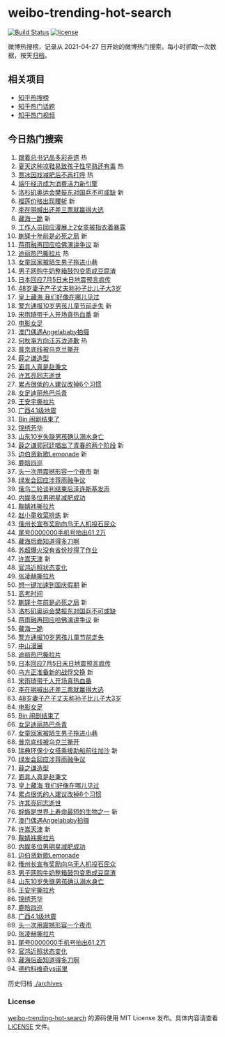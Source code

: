 # weibo-trending-hot-search

[![Build Status](https://github.com/justjavac/weibo-trending-hot-search/workflows/ci/badge.svg?branch=master)](https://github.com/justjavac/weibo-trending-hot-search/actions)
[![license](https://img.shields.io/github/license/justjavac/weibo-trending-hot-search)](https://github.com/justjavac/weibo-trending-hot-search/blob/master/LICENSE)

微博热搜榜，记录从 2021-04-27
日开始的微博热门搜索。每小时抓取一次数据，按天[归档](./archives)。

## 相关项目

- [知乎热搜榜](https://github.com/justjavac/zhihu-trending-top-search)
- [知乎热门话题](https://github.com/justjavac/zhihu-trending-hot-questions)
- [知乎热门视频](https://github.com/justjavac/zhihu-trending-hot-video)

## 今日热门搜索

<!-- BEGIN -->
<!-- 最后更新时间 Tue Jun 03 2025 01:18:01 GMT+0800 (China Standard Time) -->

1. [跟着总书记品多彩非遗](https://s.weibo.com//weibo?q=%23%E8%B7%9F%E7%9D%80%E6%80%BB%E4%B9%A6%E8%AE%B0%E5%93%81%E5%A4%9A%E5%BD%A9%E9%9D%9E%E9%81%97%23&Refer=new_time)
   热
1. [夏天这种凉鞋易致孩子性早熟还有毒](https://s.weibo.com//weibo?q=%23%E5%A4%8F%E5%A4%A9%E8%BF%99%E7%A7%8D%E5%87%89%E9%9E%8B%E6%98%93%E8%87%B4%E5%AD%A9%E5%AD%90%E6%80%A7%E6%97%A9%E7%86%9F%E8%BF%98%E6%9C%89%E6%AF%92%23&t=31&band_rank=1&Refer=top)
   热
1. [贾冰因戏减肥后不再打呼](https://s.weibo.com//weibo?q=%23%E8%B4%BE%E5%86%B0%E5%9B%A0%E6%88%8F%E5%87%8F%E8%82%A5%E5%90%8E%E4%B8%8D%E5%86%8D%E6%89%93%E5%91%BC%23&t=31&band_rank=2&Refer=top)
   热
1. [端午经济成为消费活力新引擎](https://s.weibo.com//weibo?q=%23%E7%AB%AF%E5%8D%88%E7%BB%8F%E6%B5%8E%E6%88%90%E4%B8%BA%E6%B6%88%E8%B4%B9%E6%B4%BB%E5%8A%9B%E6%96%B0%E5%BC%95%E6%93%8E%23&t=31&band_rank=3&Refer=top)
1. [洛杉矶奥运会樊振东对国乒不可或缺](https://s.weibo.com//weibo?q=%23%E6%B4%9B%E6%9D%89%E7%9F%B6%E5%A5%A5%E8%BF%90%E4%BC%9A%E6%A8%8A%E6%8C%AF%E4%B8%9C%E5%AF%B9%E5%9B%BD%E4%B9%92%E4%B8%8D%E5%8F%AF%E6%88%96%E7%BC%BA%23&t=31&band_rank=4&Refer=top)
   新
1. [榴莲价格出现腰斩](https://s.weibo.com//weibo?q=%23%E6%A6%B4%E8%8E%B2%E4%BB%B7%E6%A0%BC%E5%87%BA%E7%8E%B0%E8%85%B0%E6%96%A9%23&t=31&band_rank=5&Refer=top)
   新
1. [李在明喊出还差三票就赢得大选](https://s.weibo.com//weibo?q=%23%E6%9D%8E%E5%9C%A8%E6%98%8E%E5%96%8A%E5%87%BA%E8%BF%98%E5%B7%AE%E4%B8%89%E7%A5%A8%E5%B0%B1%E8%B5%A2%E5%BE%97%E5%A4%A7%E9%80%89%23&t=31&band_rank=6&Refer=top)
1. [藏海一跪](https://s.weibo.com//weibo?q=%23%E8%97%8F%E6%B5%B7%E4%B8%80%E8%B7%AA%23&t=31&band_rank=7&Refer=top)
   新
1. [工作人员回应漫展上2女童被指衣着暴露](https://s.weibo.com//weibo?q=%23%E5%B7%A5%E4%BD%9C%E4%BA%BA%E5%91%98%E5%9B%9E%E5%BA%94%E6%BC%AB%E5%B1%95%E4%B8%8A2%E5%A5%B3%E7%AB%A5%E8%A2%AB%E6%8C%87%E8%A1%A3%E7%9D%80%E6%9A%B4%E9%9C%B2%23&t=31&band_rank=8&Refer=top)
1. [蒯铎十年前是必死之局](https://s.weibo.com//weibo?q=%23%E8%92%AF%E9%93%8E%E5%8D%81%E5%B9%B4%E5%89%8D%E6%98%AF%E5%BF%85%E6%AD%BB%E4%B9%8B%E5%B1%80%23&t=31&band_rank=9&Refer=top)
   新
1. [蒋雨融再回应哈佛演讲争议](https://s.weibo.com//weibo?q=%23%E8%92%8B%E9%9B%A8%E8%9E%8D%E5%86%8D%E5%9B%9E%E5%BA%94%E5%93%88%E4%BD%9B%E6%BC%94%E8%AE%B2%E4%BA%89%E8%AE%AE%23&t=31&band_rank=10&Refer=top)
   新
1. [迪丽热巴撕拉片](https://s.weibo.com//weibo?q=%23%E8%BF%AA%E4%B8%BD%E7%83%AD%E5%B7%B4%E6%92%95%E6%8B%89%E7%89%87%23&t=31&band_rank=11&Refer=top)
   热
1. [女童回家被陌生男子拖进小巷](https://s.weibo.com//weibo?q=%23%E5%A5%B3%E7%AB%A5%E5%9B%9E%E5%AE%B6%E8%A2%AB%E9%99%8C%E7%94%9F%E7%94%B7%E5%AD%90%E6%8B%96%E8%BF%9B%E5%B0%8F%E5%B7%B7%23&t=31&band_rank=12&Refer=top)
1. [男子网购牛奶整箱鼓包变质成豆腐渣](https://s.weibo.com//weibo?q=%23%E7%94%B7%E5%AD%90%E7%BD%91%E8%B4%AD%E7%89%9B%E5%A5%B6%E6%95%B4%E7%AE%B1%E9%BC%93%E5%8C%85%E5%8F%98%E8%B4%A8%E6%88%90%E8%B1%86%E8%85%90%E6%B8%A3%23&t=31&band_rank=13&Refer=top)
1. [日本回应7月5日末日地震预言疯传](https://s.weibo.com//weibo?q=%23%E6%97%A5%E6%9C%AC%E5%9B%9E%E5%BA%947%E6%9C%885%E6%97%A5%E6%9C%AB%E6%97%A5%E5%9C%B0%E9%9C%87%E9%A2%84%E8%A8%80%E7%96%AF%E4%BC%A0%23&t=31&band_rank=14&Refer=top)
1. [48岁妻子产子丈夫称孙子比儿子大3岁](https://s.weibo.com//weibo?q=%2348%E5%B2%81%E5%A6%BB%E5%AD%90%E4%BA%A7%E5%AD%90%E4%B8%88%E5%A4%AB%E7%A7%B0%E5%AD%99%E5%AD%90%E6%AF%94%E5%84%BF%E5%AD%90%E5%A4%A73%E5%B2%81%23&t=31&band_rank=15&Refer=top)
1. [皇上藏海 我们好像在哪儿见过](https://s.weibo.com//weibo?q=%E7%9A%87%E4%B8%8A%E8%97%8F%E6%B5%B7%20%E6%88%91%E4%BB%AC%E5%A5%BD%E5%83%8F%E5%9C%A8%E5%93%AA%E5%84%BF%E8%A7%81%E8%BF%87&t=31&band_rank=16&Refer=top)
1. [警方通报10岁男孩儿童节前走失](https://s.weibo.com//weibo?q=%23%E8%AD%A6%E6%96%B9%E9%80%9A%E6%8A%A510%E5%B2%81%E7%94%B7%E5%AD%A9%E5%84%BF%E7%AB%A5%E8%8A%82%E5%89%8D%E8%B5%B0%E5%A4%B1%23&t=31&band_rank=17&Refer=top)
   新
1. [宋雨琦带千人开场真热血番](https://s.weibo.com//weibo?q=%E5%AE%8B%E9%9B%A8%E7%90%A6%E5%B8%A6%E5%8D%83%E4%BA%BA%E5%BC%80%E5%9C%BA%E7%9C%9F%E7%83%AD%E8%A1%80%E7%95%AA&t=31&band_rank=18&Refer=top)
   新
1. [电影女足](https://s.weibo.com//weibo?q=%E7%94%B5%E5%BD%B1%E5%A5%B3%E8%B6%B3&t=31&band_rank=19&Refer=top)
1. [澳门偶遇Angelababy拍摄](https://s.weibo.com//weibo?q=%23%E6%BE%B3%E9%97%A8%E5%81%B6%E9%81%87Angelababy%E6%8B%8D%E6%91%84%23&t=31&band_rank=20&Refer=top)
1. [何秋亊方向汪苏泷道歉](https://s.weibo.com//weibo?q=%23%E4%BD%95%E7%A7%8B%E4%BA%8A%E6%96%B9%E5%90%91%E6%B1%AA%E8%8B%8F%E6%B3%B7%E9%81%93%E6%AD%89%23&t=31&band_rank=21&Refer=top)
   热
1. [普京底线被乌克兰撕开](https://s.weibo.com//weibo?q=%23%E6%99%AE%E4%BA%AC%E5%BA%95%E7%BA%BF%E8%A2%AB%E4%B9%8C%E5%85%8B%E5%85%B0%E6%92%95%E5%BC%80%23&t=31&band_rank=22&Refer=top)
1. [薛之谦造型](https://s.weibo.com//weibo?q=%E8%96%9B%E4%B9%8B%E8%B0%A6%E9%80%A0%E5%9E%8B&t=31&band_rank=23&Refer=top)
1. [面具人真是赵秉文](https://s.weibo.com//weibo?q=%23%E9%9D%A2%E5%85%B7%E4%BA%BA%E7%9C%9F%E6%98%AF%E8%B5%B5%E7%A7%89%E6%96%87%23&t=31&band_rank=24&Refer=top)
1. [许其亮同志逝世](https://s.weibo.com//weibo?q=%23%E8%AE%B8%E5%85%B6%E4%BA%AE%E5%90%8C%E5%BF%97%E9%80%9D%E4%B8%96%23&t=31&band_rank=25&Refer=top)
1. [累点很低的人建议改掉6个习惯](https://s.weibo.com//weibo?q=%23%E7%B4%AF%E7%82%B9%E5%BE%88%E4%BD%8E%E7%9A%84%E4%BA%BA%E5%BB%BA%E8%AE%AE%E6%94%B9%E6%8E%896%E4%B8%AA%E4%B9%A0%E6%83%AF%23&t=31&band_rank=26&Refer=top)
1. [女足迪丽热巴杀青](https://s.weibo.com//weibo?q=%23%E5%A5%B3%E8%B6%B3%E8%BF%AA%E4%B8%BD%E7%83%AD%E5%B7%B4%E6%9D%80%E9%9D%92%23&t=31&band_rank=27&Refer=top)
1. [王安宇撕拉片](https://s.weibo.com//weibo?q=%23%E7%8E%8B%E5%AE%89%E5%AE%87%E6%92%95%E6%8B%89%E7%89%87%23&t=31&band_rank=28&Refer=top)
1. [广西4.1级地震](https://s.weibo.com//weibo?q=%23%E5%B9%BF%E8%A5%BF4.1%E7%BA%A7%E5%9C%B0%E9%9C%87%23&t=31&band_rank=29&Refer=top)
1. [Bin 闹剧结束了](https://s.weibo.com//weibo?q=Bin%20%E9%97%B9%E5%89%A7%E7%BB%93%E6%9D%9F%E4%BA%86&t=31&band_rank=30&Refer=top)
1. [锦绣芳华](https://s.weibo.com//weibo?q=%E9%94%A6%E7%BB%A3%E8%8A%B3%E5%8D%8E&t=31&band_rank=31&Refer=top)
1. [山东10岁失联男孩确认溺水身亡](https://s.weibo.com//weibo?q=%23%E5%B1%B1%E4%B8%9C10%E5%B2%81%E5%A4%B1%E8%81%94%E7%94%B7%E5%AD%A9%E7%A1%AE%E8%AE%A4%E6%BA%BA%E6%B0%B4%E8%BA%AB%E4%BA%A1%23&t=31&band_rank=32&Refer=top)
1. [薛之谦郭冠廷唱出了青春的两个阶段](https://s.weibo.com//weibo?q=%E8%96%9B%E4%B9%8B%E8%B0%A6%E9%83%AD%E5%86%A0%E5%BB%B7%E5%94%B1%E5%87%BA%E4%BA%86%E9%9D%92%E6%98%A5%E7%9A%84%E4%B8%A4%E4%B8%AA%E9%98%B6%E6%AE%B5&t=31&band_rank=33&Refer=top)
   新
1. [边伯贤新歌Lemonade](https://s.weibo.com//weibo?q=%E8%BE%B9%E4%BC%AF%E8%B4%A4%E6%96%B0%E6%AD%8CLemonade&t=31&band_rank=34&Refer=top)
   新
1. [鹿晗四巡](https://s.weibo.com//weibo?q=%E9%B9%BF%E6%99%97%E5%9B%9B%E5%B7%A1&t=31&band_rank=35&Refer=top)
1. [头一次用震撼形容一个夜市](https://s.weibo.com//weibo?q=%23%E5%A4%B4%E4%B8%80%E6%AC%A1%E7%94%A8%E9%9C%87%E6%92%BC%E5%BD%A2%E5%AE%B9%E4%B8%80%E4%B8%AA%E5%A4%9C%E5%B8%82%23&t=31&band_rank=36&Refer=top)
   新
1. [绿发会回应涉蒋雨融争议](https://s.weibo.com//weibo?q=%23%E7%BB%BF%E5%8F%91%E4%BC%9A%E5%9B%9E%E5%BA%94%E6%B6%89%E8%92%8B%E9%9B%A8%E8%9E%8D%E4%BA%89%E8%AE%AE%23&t=31&band_rank=37&Refer=top)
1. [俄乌二轮谈判结束后泽连斯基发声](https://s.weibo.com//weibo?q=%23%E4%BF%84%E4%B9%8C%E4%BA%8C%E8%BD%AE%E8%B0%88%E5%88%A4%E7%BB%93%E6%9D%9F%E5%90%8E%E6%B3%BD%E8%BF%9E%E6%96%AF%E5%9F%BA%E5%8F%91%E5%A3%B0%23&t=31&band_rank=38&Refer=top)
1. [内娱多位男明星减肥成功](https://s.weibo.com//weibo?q=%23%E5%86%85%E5%A8%B1%E5%A4%9A%E4%BD%8D%E7%94%B7%E6%98%8E%E6%98%9F%E5%87%8F%E8%82%A5%E6%88%90%E5%8A%9F%23&t=31&band_rank=39&Refer=top)
1. [鞠婧祎撕拉片](https://s.weibo.com//weibo?q=%E9%9E%A0%E5%A9%A7%E7%A5%8E%E6%92%95%E6%8B%89%E7%89%87&t=31&band_rank=40&Refer=top)
1. [赵小童收菜排练](https://s.weibo.com//weibo?q=%23%E8%B5%B5%E5%B0%8F%E7%AB%A5%E6%94%B6%E8%8F%9C%E6%8E%92%E7%BB%83%23&t=31&band_rank=41&Refer=top)
   新
1. [俄州长宣布奖励向乌无人机投石民众](https://s.weibo.com//weibo?q=%23%E4%BF%84%E5%B7%9E%E9%95%BF%E5%AE%A3%E5%B8%83%E5%A5%96%E5%8A%B1%E5%90%91%E4%B9%8C%E6%97%A0%E4%BA%BA%E6%9C%BA%E6%8A%95%E7%9F%B3%E6%B0%91%E4%BC%97%23&t=31&band_rank=42&Refer=top)
1. [尾号0000000手机号拍出61.2万](https://s.weibo.com//weibo?q=%23%E5%B0%BE%E5%8F%B70000000%E6%89%8B%E6%9C%BA%E5%8F%B7%E6%8B%8D%E5%87%BA61.2%E4%B8%87%23&t=31&band_rank=43&Refer=top)
1. [藏海后面知道得多刀啊](https://s.weibo.com//weibo?q=%23%E8%97%8F%E6%B5%B7%E5%90%8E%E9%9D%A2%E7%9F%A5%E9%81%93%E5%BE%97%E5%A4%9A%E5%88%80%E5%95%8A%23&t=31&band_rank=44&Refer=top)
1. [苏超爆火没有省份抄得了作业](https://s.weibo.com//weibo?q=%23%E8%8B%8F%E8%B6%85%E7%88%86%E7%81%AB%E6%B2%A1%E6%9C%89%E7%9C%81%E4%BB%BD%E6%8A%84%E5%BE%97%E4%BA%86%E4%BD%9C%E4%B8%9A%23&t=31&band_rank=45&Refer=top)
1. [许嵩天津](https://s.weibo.com//weibo?q=%E8%AE%B8%E5%B5%A9%E5%A4%A9%E6%B4%A5&t=31&band_rank=46&Refer=top)
   新
1. [官鸿近照状态变化](https://s.weibo.com//weibo?q=%23%E5%AE%98%E9%B8%BF%E8%BF%91%E7%85%A7%E7%8A%B6%E6%80%81%E5%8F%98%E5%8C%96%23&t=31&band_rank=47&Refer=top)
1. [张凌赫撕拉片](https://s.weibo.com//weibo?q=%E5%BC%A0%E5%87%8C%E8%B5%AB%E6%92%95%E6%8B%89%E7%89%87&t=31&band_rank=48&Refer=top)
1. [想一键加速到国庆假期](https://s.weibo.com//weibo?q=%23%E6%83%B3%E4%B8%80%E9%94%AE%E5%8A%A0%E9%80%9F%E5%88%B0%E5%9B%BD%E5%BA%86%E5%81%87%E6%9C%9F%23&t=31&band_rank=49&Refer=top)
   新
1. [高考时间](https://s.weibo.com//weibo?q=%E9%AB%98%E8%80%83%E6%97%B6%E9%97%B4&t=31&band_rank=50&Refer=top)
1. [蒯铎十年前是必死之局](https://s.weibo.com//weibo?q=%23%E8%92%AF%E9%93%8E%E5%8D%81%E5%B9%B4%E5%89%8D%E6%98%AF%E5%BF%85%E6%AD%BB%E4%B9%8B%E5%B1%80%23&t=31&band_rank=4&Refer=top)
   新
1. [洛杉矶奥运会樊振东对国乒不可或缺](https://s.weibo.com//weibo?q=%23%E6%B4%9B%E6%9D%89%E7%9F%B6%E5%A5%A5%E8%BF%90%E4%BC%9A%E6%A8%8A%E6%8C%AF%E4%B8%9C%E5%AF%B9%E5%9B%BD%E4%B9%92%E4%B8%8D%E5%8F%AF%E6%88%96%E7%BC%BA%23&t=31&band_rank=6&Refer=top)
1. [蒋雨融再回应哈佛演讲争议](https://s.weibo.com//weibo?q=%23%E8%92%8B%E9%9B%A8%E8%9E%8D%E5%86%8D%E5%9B%9E%E5%BA%94%E5%93%88%E4%BD%9B%E6%BC%94%E8%AE%B2%E4%BA%89%E8%AE%AE%23&t=31&band_rank=7&Refer=top)
   新
1. [藏海一跪](https://s.weibo.com//weibo?q=%23%E8%97%8F%E6%B5%B7%E4%B8%80%E8%B7%AA%23&t=31&band_rank=9&Refer=top)
1. [警方通报10岁男孩儿童节前走失](https://s.weibo.com//weibo?q=%23%E8%AD%A6%E6%96%B9%E9%80%9A%E6%8A%A510%E5%B2%81%E7%94%B7%E5%AD%A9%E5%84%BF%E7%AB%A5%E8%8A%82%E5%89%8D%E8%B5%B0%E5%A4%B1%23&t=31&band_rank=10&Refer=top)
1. [中山漫展](https://s.weibo.com//weibo?q=%E4%B8%AD%E5%B1%B1%E6%BC%AB%E5%B1%95&t=31&band_rank=11&Refer=top)
1. [迪丽热巴撕拉片](https://s.weibo.com//weibo?q=%23%E8%BF%AA%E4%B8%BD%E7%83%AD%E5%B7%B4%E6%92%95%E6%8B%89%E7%89%87%23&t=31&band_rank=12&Refer=top)
1. [日本回应7月5日末日地震预言疯传](https://s.weibo.com//weibo?q=%23%E6%97%A5%E6%9C%AC%E5%9B%9E%E5%BA%947%E6%9C%885%E6%97%A5%E6%9C%AB%E6%97%A5%E5%9C%B0%E9%9C%87%E9%A2%84%E8%A8%80%E7%96%AF%E4%BC%A0%23&t=31&band_rank=13&Refer=top)
1. [乌方正准备新的战俘交换](https://s.weibo.com//weibo?q=%23%E4%B9%8C%E6%96%B9%E6%AD%A3%E5%87%86%E5%A4%87%E6%96%B0%E7%9A%84%E6%88%98%E4%BF%98%E4%BA%A4%E6%8D%A2%23&t=31&band_rank=14&Refer=top)
   新
1. [宋雨琦带千人开场真热血番](https://s.weibo.com//weibo?q=%E5%AE%8B%E9%9B%A8%E7%90%A6%E5%B8%A6%E5%8D%83%E4%BA%BA%E5%BC%80%E5%9C%BA%E7%9C%9F%E7%83%AD%E8%A1%80%E7%95%AA&t=31&band_rank=15&Refer=top)
1. [李在明喊出还差三票就赢得大选](https://s.weibo.com//weibo?q=%23%E6%9D%8E%E5%9C%A8%E6%98%8E%E5%96%8A%E5%87%BA%E8%BF%98%E5%B7%AE%E4%B8%89%E7%A5%A8%E5%B0%B1%E8%B5%A2%E5%BE%97%E5%A4%A7%E9%80%89%23&t=31&band_rank=16&Refer=top)
1. [48岁妻子产子丈夫称孙子比儿子大3岁](https://s.weibo.com//weibo?q=%2348%E5%B2%81%E5%A6%BB%E5%AD%90%E4%BA%A7%E5%AD%90%E4%B8%88%E5%A4%AB%E7%A7%B0%E5%AD%99%E5%AD%90%E6%AF%94%E5%84%BF%E5%AD%90%E5%A4%A73%E5%B2%81%23&t=31&band_rank=17&Refer=top)
1. [电影女足](https://s.weibo.com//weibo?q=%E7%94%B5%E5%BD%B1%E5%A5%B3%E8%B6%B3&t=31&band_rank=18&Refer=top)
1. [Bin 闹剧结束了](https://s.weibo.com//weibo?q=Bin%20%E9%97%B9%E5%89%A7%E7%BB%93%E6%9D%9F%E4%BA%86&t=31&band_rank=19&Refer=top)
1. [女足迪丽热巴杀青](https://s.weibo.com//weibo?q=%23%E5%A5%B3%E8%B6%B3%E8%BF%AA%E4%B8%BD%E7%83%AD%E5%B7%B4%E6%9D%80%E9%9D%92%23&t=31&band_rank=20&Refer=top)
1. [女童回家被陌生男子拖进小巷](https://s.weibo.com//weibo?q=%23%E5%A5%B3%E7%AB%A5%E5%9B%9E%E5%AE%B6%E8%A2%AB%E9%99%8C%E7%94%9F%E7%94%B7%E5%AD%90%E6%8B%96%E8%BF%9B%E5%B0%8F%E5%B7%B7%23&t=31&band_rank=22&Refer=top)
1. [普京底线被乌克兰撕开](https://s.weibo.com//weibo?q=%23%E6%99%AE%E4%BA%AC%E5%BA%95%E7%BA%BF%E8%A2%AB%E4%B9%8C%E5%85%8B%E5%85%B0%E6%92%95%E5%BC%80%23&t=31&band_rank=23&Refer=top)
1. [瑞典环保少女搭乘援助船前往加沙](https://s.weibo.com//weibo?q=%23%E7%91%9E%E5%85%B8%E7%8E%AF%E4%BF%9D%E5%B0%91%E5%A5%B3%E6%90%AD%E4%B9%98%E6%8F%B4%E5%8A%A9%E8%88%B9%E5%89%8D%E5%BE%80%E5%8A%A0%E6%B2%99%23&t=31&band_rank=24&Refer=top)
   新
1. [绿发会回应涉蒋雨融争议](https://s.weibo.com//weibo?q=%23%E7%BB%BF%E5%8F%91%E4%BC%9A%E5%9B%9E%E5%BA%94%E6%B6%89%E8%92%8B%E9%9B%A8%E8%9E%8D%E4%BA%89%E8%AE%AE%23&t=31&band_rank=25&Refer=top)
1. [薛之谦造型](https://s.weibo.com//weibo?q=%23%E8%96%9B%E4%B9%8B%E8%B0%A6%E9%80%A0%E5%9E%8B%23&t=31&band_rank=26&Refer=top)
1. [面具人真是赵秉文](https://s.weibo.com//weibo?q=%23%E9%9D%A2%E5%85%B7%E4%BA%BA%E7%9C%9F%E6%98%AF%E8%B5%B5%E7%A7%89%E6%96%87%23&t=31&band_rank=27&Refer=top)
1. [皇上藏海 我们好像在哪儿见过](https://s.weibo.com//weibo?q=%E7%9A%87%E4%B8%8A%E8%97%8F%E6%B5%B7%20%E6%88%91%E4%BB%AC%E5%A5%BD%E5%83%8F%E5%9C%A8%E5%93%AA%E5%84%BF%E8%A7%81%E8%BF%87&t=31&band_rank=28&Refer=top)
1. [累点很低的人建议改掉6个习惯](https://s.weibo.com//weibo?q=%23%E7%B4%AF%E7%82%B9%E5%BE%88%E4%BD%8E%E7%9A%84%E4%BA%BA%E5%BB%BA%E8%AE%AE%E6%94%B9%E6%8E%896%E4%B8%AA%E4%B9%A0%E6%83%AF%23&t=31&band_rank=29&Refer=top)
1. [许其亮同志逝世](https://s.weibo.com//weibo?q=%23%E8%AE%B8%E5%85%B6%E4%BA%AE%E5%90%8C%E5%BF%97%E9%80%9D%E4%B8%96%23&t=31&band_rank=30&Refer=top)
1. [蜉蝣是世界上寿命最短的生物之一](https://s.weibo.com//weibo?q=%E8%9C%89%E8%9D%A3%E6%98%AF%E4%B8%96%E7%95%8C%E4%B8%8A%E5%AF%BF%E5%91%BD%E6%9C%80%E7%9F%AD%E7%9A%84%E7%94%9F%E7%89%A9%E4%B9%8B%E4%B8%80&t=31&band_rank=31&Refer=top)
   新
1. [澳门偶遇Angelababy拍摄](https://s.weibo.com//weibo?q=%23%E6%BE%B3%E9%97%A8%E5%81%B6%E9%81%87Angelababy%E6%8B%8D%E6%91%84%23&t=31&band_rank=32&Refer=top)
1. [许嵩天津](https://s.weibo.com//weibo?q=%E8%AE%B8%E5%B5%A9%E5%A4%A9%E6%B4%A5&t=31&band_rank=33&Refer=top)
   新
1. [鞠婧祎撕拉片](https://s.weibo.com//weibo?q=%E9%9E%A0%E5%A9%A7%E7%A5%8E%E6%92%95%E6%8B%89%E7%89%87&t=31&band_rank=34&Refer=top)
1. [内娱多位男明星减肥成功](https://s.weibo.com//weibo?q=%23%E5%86%85%E5%A8%B1%E5%A4%9A%E4%BD%8D%E7%94%B7%E6%98%8E%E6%98%9F%E5%87%8F%E8%82%A5%E6%88%90%E5%8A%9F%23&t=31&band_rank=35&Refer=top)
1. [边伯贤新歌Lemonade](https://s.weibo.com//weibo?q=%E8%BE%B9%E4%BC%AF%E8%B4%A4%E6%96%B0%E6%AD%8CLemonade&t=31&band_rank=36&Refer=top)
1. [俄州长宣布奖励向乌无人机投石民众](https://s.weibo.com//weibo?q=%23%E4%BF%84%E5%B7%9E%E9%95%BF%E5%AE%A3%E5%B8%83%E5%A5%96%E5%8A%B1%E5%90%91%E4%B9%8C%E6%97%A0%E4%BA%BA%E6%9C%BA%E6%8A%95%E7%9F%B3%E6%B0%91%E4%BC%97%23&t=31&band_rank=37&Refer=top)
1. [男子网购牛奶整箱鼓包变质成豆腐渣](https://s.weibo.com//weibo?q=%23%E7%94%B7%E5%AD%90%E7%BD%91%E8%B4%AD%E7%89%9B%E5%A5%B6%E6%95%B4%E7%AE%B1%E9%BC%93%E5%8C%85%E5%8F%98%E8%B4%A8%E6%88%90%E8%B1%86%E8%85%90%E6%B8%A3%23&t=31&band_rank=39&Refer=top)
1. [山东10岁失联男孩确认溺水身亡](https://s.weibo.com//weibo?q=%23%E5%B1%B1%E4%B8%9C10%E5%B2%81%E5%A4%B1%E8%81%94%E7%94%B7%E5%AD%A9%E7%A1%AE%E8%AE%A4%E6%BA%BA%E6%B0%B4%E8%BA%AB%E4%BA%A1%23&t=31&band_rank=40&Refer=top)
1. [王安宇撕拉片](https://s.weibo.com//weibo?q=%23%E7%8E%8B%E5%AE%89%E5%AE%87%E6%92%95%E6%8B%89%E7%89%87%23&t=31&band_rank=41&Refer=top)
1. [锦绣芳华](https://s.weibo.com//weibo?q=%E9%94%A6%E7%BB%A3%E8%8A%B3%E5%8D%8E&t=31&band_rank=42&Refer=top)
1. [鹿晗四巡](https://s.weibo.com//weibo?q=%E9%B9%BF%E6%99%97%E5%9B%9B%E5%B7%A1&t=31&band_rank=43&Refer=top)
1. [广西4.1级地震](https://s.weibo.com//weibo?q=%23%E5%B9%BF%E8%A5%BF4.1%E7%BA%A7%E5%9C%B0%E9%9C%87%23&t=31&band_rank=44&Refer=top)
1. [头一次用震撼形容一个夜市](https://s.weibo.com//weibo?q=%23%E5%A4%B4%E4%B8%80%E6%AC%A1%E7%94%A8%E9%9C%87%E6%92%BC%E5%BD%A2%E5%AE%B9%E4%B8%80%E4%B8%AA%E5%A4%9C%E5%B8%82%23&t=31&band_rank=45&Refer=top)
1. [张凌赫撕拉片](https://s.weibo.com//weibo?q=%E5%BC%A0%E5%87%8C%E8%B5%AB%E6%92%95%E6%8B%89%E7%89%87&t=31&band_rank=46&Refer=top)
1. [尾号0000000手机号拍出61.2万](https://s.weibo.com//weibo?q=%23%E5%B0%BE%E5%8F%B70000000%E6%89%8B%E6%9C%BA%E5%8F%B7%E6%8B%8D%E5%87%BA61.2%E4%B8%87%23&t=31&band_rank=47&Refer=top)
1. [官鸿近照状态变化](https://s.weibo.com//weibo?q=%23%E5%AE%98%E9%B8%BF%E8%BF%91%E7%85%A7%E7%8A%B6%E6%80%81%E5%8F%98%E5%8C%96%23&t=31&band_rank=48&Refer=top)
1. [藏海后面知道得多刀啊](https://s.weibo.com//weibo?q=%23%E8%97%8F%E6%B5%B7%E5%90%8E%E9%9D%A2%E7%9F%A5%E9%81%93%E5%BE%97%E5%A4%9A%E5%88%80%E5%95%8A%23&t=31&band_rank=49&Refer=top)
1. [德约科维奇vs诺里](https://s.weibo.com//weibo?q=%E5%BE%B7%E7%BA%A6%E7%A7%91%E7%BB%B4%E5%A5%87vs%E8%AF%BA%E9%87%8C&t=31&band_rank=50&Refer=top)

<!-- END -->

历史归档 [./archives](./archives)

### License

[weibo-trending-hot-search](https://github.com/justjavac/weibo-trending-hot-search)
的源码使用 MIT License 发布。具体内容请查看 [LICENSE](./LICENSE) 文件。
